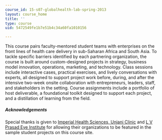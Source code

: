 ```yaml
---
course_id: 15-s07-globalhealth-lab-spring-2013
layout: course_home
title: ''
type: course
uid: 5472549fe1b7e51b4c34a60fa1010156

---
```

This course pairs faculty-mentored student teams with enterprises on the front lines of health care delivery in sub-Saharan Africa and South Asia. To tackle specific barriers identified by each partnering organization, the course is built around custom-designed projects in strategy, business model innovation, operations, marketing, and technology. Class sessions include interactive cases, practical exercises, and lively conversations with experts, all designed to support project work before, during, and after the intensive two-week onsite collaboration with entrepreneurs, leaders, staff, and stakeholders in the setting. Course assignments include a portfolio of host deliverable, a foundational toolkit designed to support each project, and a distillation of learning from the field.

##### Acknowledgements

Special thanks is given to [Imperial Health Sciences, Unjani Clinic](http://www.ihs.za.com/content/unjani-clinic) and [L V Prasad Eye Institute](http://www.lvpei.org/index.php) for allowing their organizations to be featured in the sample student projects on this course site.
